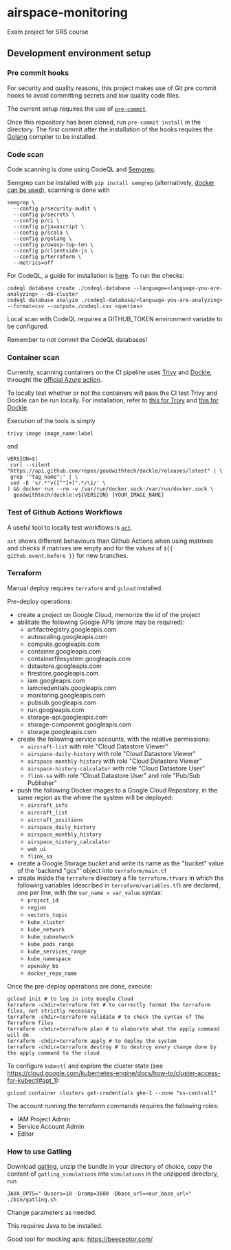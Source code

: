 # airspace-monitoring
Exam project for SRS course

## Development environment setup
### Pre commit hooks
For security and quality reasons, this project makes use of Git pre commit hooks to avoid committing secrets and low quality code files.

The current setup requires the use of [`pre-commit`](https://pre-commit.com/).

Once this repository has been cloned, run `pre-commit install` in the directory. The first commit after the installation of the hooks requires the [Golang](https://go.dev) compiler to be installed.

### Code scan
Code scanning is done using CodeQL and [Semgrep](https://semgrep.dev/).

Semgrep can be installed with `pip install semgrep` (alternatively, [docker can be used](https://semgrep.dev/docs/getting-started/)), scanning is done with 
```
semgrep \
  --config p/security-audit \
  --config p/secrets \
  --config p/ci \
  --config p/javascript \
  --config p/scala \
  --config p/golang \
  --config p/owasp-top-ten \
  --config p/clientside-js \
  --config p/terraform \
  --metrics=off
```

For CodeQL, a guide for installation is [here](https://codeql.github.com/docs/codeql-cli/getting-started-with-the-codeql-cli/). 
To run the checks:
```
codeql database create ./codeql-database --language=<language-you-are-analyzing> --db-cluster
codeql database analyze ./codeql-database/<language-you-are-analyzing> --format=csv --output=./codeql.csv <queries>
```
Local scan with CodeQL requires a GITHUB_TOKEN environment variable to be configured.

Remember to not commit the CodeQL databases!

### Container scan
Currently, scanning containers on the CI pipeline uses [Trivy](https://github.com/aquasecurity/trivy) and [Dockle](https://github.com/goodwithtech/dockle), throught the [official Azure action](https://github.com/Azure/container-scan).

To locally test whether or not the containers will pass the CI test Trivy and Dockle can be run locally. For installation, refer to [this for Trivy](https://aquasecurity.github.io/trivy/v0.27.1/getting-started/installation/) and [this for Dockle](https://github.com/goodwithtech/dockle#installation).

Execution of the tools is simply
```
trivy image image_name:label
```
and
```
VERSION=$(
 curl --silent "https://api.github.com/repos/goodwithtech/dockle/releases/latest" | \
 grep '"tag_name":' | \
 sed -E 's/.*"v([^"]+)".*/\1/' \
) && docker run --rm -v /var/run/docker.sock:/var/run/docker.sock \
  goodwithtech/dockle:v${VERSION} [YOUR_IMAGE_NAME]
```

### Test of Github Actions Workflows
A useful tool to locally test workflows is [`act`](https://github.com/nektos/act).

`act` shows different behaviours than Github Actions when using matrixes and checks if matrixes are empty and for the values of `${{ github.event.before }}` for new branches.

### Terraform
Manual deploy requires `terraform` and `gcloud` installed.

Pre-deploy operations:
- create a project on Google Cloud, memorize the id of the project
- abilitate the following Google APIs (more may be required):
  - artifactregistry.googleapis.com
  - autoscaling.googleapis.com
  - compute.googleapis.com
  - container.googleapis.com
  - containerfilesystem.googleapis.com
  - datastore.googleapis.com
  - firestore.googleapis.com
  - iam.googleapis.com
  - iamcredentials.googleapis.com
  - monitoring.googleapis.com
  - pubsub.googleapis.com
  - run.googleapis.com
  - storage-api.googleapis.com
  - storage-component.googleapis.com
  - storage.googleapis.com
- create the following service accounts, with the relative permissions:
  - `aircraft-list` with role "Cloud Datastore Viewer"
  - `airspace-daily-history` with role "Cloud Datastore Viewer"
  - `airspace-monthly-history` with role "Cloud Datastore Viewer"
  - `airspace-history-calculator` with role "Cloud Datastore User"
  - `flink-sa` with role "Cloud Datastore User" and role "Pub/Sub Publisher"
- push the following Docker images to a Google Cloud Repository, in the same region as the where the system will be deployed:
  - `aircraft_info`
  - `aircraft_list`
  - `aircraft_positions` 
  - `airspace_daily_history` 
  - `airspace_monthly_history` 
  - `airspace_history_calculator` 
  - `web_ui`
  - `flink_sa` 
- create a Google Storage bucket and write its name as the "bucket" value of the 'backend "gcs"' object into `terraform/main.tf`
- create inside the `terraform` directory a file `terraform.tfvars` in which the following variables (described in `terraform/variables.tf`) are declared, one per line, with the `var_name = var_value` syntax:
  - `project_id`
  - `region`
  - `vectors_topic`
  - `kube_cluster`
  - `kube_network`
  - `kube_subnetwork`
  - `kube_pods_range`
  - `kube_services_range`
  - `kube_namespace`
  - `opensky_bb`
  - `docker_repo_name`

Once the pre-deploy operations are done, execute:
```
gcloud init # to log in into Google Cloud
terraform -chdir=terraform fmt # to correctly format the terraform files, not strictly necessary
terraform -chdir=terraform validate # to check the syntax of the Terraform files
terraform -chdir=terraform plan # to elaborate what the apply command will do
terraform -chdir=terraform apply # to deploy the system
terraform -chdir=terraform destroy # to destroy every change done by the apply command to the cloud
```

To configure `kubectl` and explore the cluster state (see https://cloud.google.com/kubernetes-engine/docs/how-to/cluster-access-for-kubectl#apt_1):
```
gcloud container clusters get-credentials gke-1 --zone "us-central1"
```

The account running the terraform commands requires the following roles:
- IAM Project Admin
- Service Account Admin
- Editor

### How to use Gatling
Download [gatling](https://gatling.io/open-source/), unzip the bundle in your directory of choice, copy the content of `gatling_simulations` into `simulations` in the unzipped directory, run 
```
JAVA_OPTS="-Dusers=10 -Dramp=3600 -Dbase_url=<our_base_url>" ./bin/gatling.sh
```
Change parameters as needed.

This requires Java to be installed.

Good tool for mocking apis: https://beeceptor.com/
